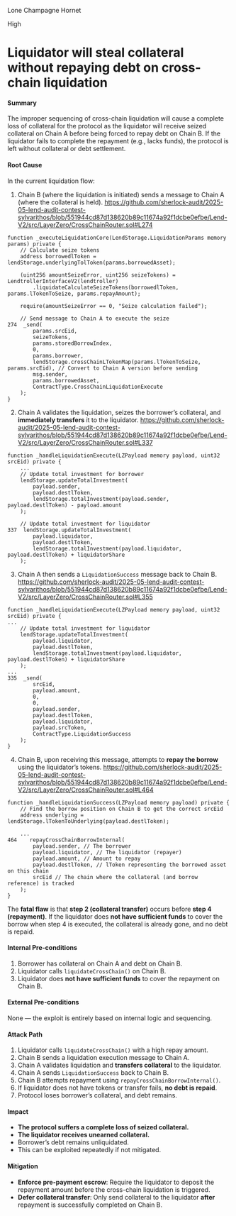 Lone Champagne Hornet

High

# Liquidator will steal collateral without repaying debt on cross-chain liquidation

#### **Summary**

The improper sequencing of cross-chain liquidation will cause a complete loss of collateral for the protocol as the liquidator will receive seized collateral on Chain A before being forced to repay debt on Chain B. If the liquidator fails to complete the repayment (e.g., lacks funds), the protocol is left without collateral or debt settlement.

#### **Root Cause**

In the current liquidation flow:

1. Chain B (where the liquidation is initiated) sends a message to Chain A (where the collateral is held).
https://github.com/sherlock-audit/2025-05-lend-audit-contest-sylvarithos/blob/551944cd87d138620b89c11674a92f1dcbe0efbe/Lend-V2/src/LayerZero/CrossChainRouter.sol#L274
```solidity
function _executeLiquidationCore(LendStorage.LiquidationParams memory params) private {
    // Calculate seize tokens
    address borrowedlToken = lendStorage.underlyingTolToken(params.borrowedAsset);

    (uint256 amountSeizeError, uint256 seizeTokens) = LendtrollerInterfaceV2(lendtroller)
        .liquidateCalculateSeizeTokens(borrowedlToken, params.lTokenToSeize, params.repayAmount);

    require(amountSeizeError == 0, "Seize calculation failed");

    // Send message to Chain A to execute the seize
274  _send(
        params.srcEid,
        seizeTokens,
        params.storedBorrowIndex,
        0,
        params.borrower,
        lendStorage.crossChainLTokenMap(params.lTokenToSeize, params.srcEid), // Convert to Chain A version before sending
        msg.sender,
        params.borrowedAsset,
        ContractType.CrossChainLiquidationExecute
    );
}
```

2. Chain A validates the liquidation, seizes the borrower’s collateral, and **immediately transfers** it to the liquidator.
https://github.com/sherlock-audit/2025-05-lend-audit-contest-sylvarithos/blob/551944cd87d138620b89c11674a92f1dcbe0efbe/Lend-V2/src/LayerZero/CrossChainRouter.sol#L337
```solidity
function _handleLiquidationExecute(LZPayload memory payload, uint32 srcEid) private {
    ...
    // Update total investment for borrower
    lendStorage.updateTotalInvestment(
        payload.sender,
        payload.destlToken,
        lendStorage.totalInvestment(payload.sender, payload.destlToken) - payload.amount
    );

    // Update total investment for liquidator
337  lendStorage.updateTotalInvestment(
        payload.liquidator,
        payload.destlToken,
        lendStorage.totalInvestment(payload.liquidator, payload.destlToken) + liquidatorShare
    );
```

3. Chain A then sends a `LiquidationSuccess` message back to Chain B.
https://github.com/sherlock-audit/2025-05-lend-audit-contest-sylvarithos/blob/551944cd87d138620b89c11674a92f1dcbe0efbe/Lend-V2/src/LayerZero/CrossChainRouter.sol#L355
```solidity
function _handleLiquidationExecute(LZPayload memory payload, uint32 srcEid) private {
...
    // Update total investment for liquidator
    lendStorage.updateTotalInvestment(
        payload.liquidator,
        payload.destlToken,
        lendStorage.totalInvestment(payload.liquidator, payload.destlToken) + liquidatorShare
    );
...
335  _send(
        srcEid,
        payload.amount,
        0,
        0,
        payload.sender,
        payload.destlToken,
        payload.liquidator,
        payload.srcToken,
        ContractType.LiquidationSuccess
    );
}
```

4. Chain B, upon receiving this message, attempts to **repay the borrow** using the liquidator’s tokens.
https://github.com/sherlock-audit/2025-05-lend-audit-contest-sylvarithos/blob/551944cd87d138620b89c11674a92f1dcbe0efbe/Lend-V2/src/LayerZero/CrossChainRouter.sol#L464
```solidity
function _handleLiquidationSuccess(LZPayload memory payload) private {
    // Find the borrow position on Chain B to get the correct srcEid
    address underlying = lendStorage.lTokenToUnderlying(payload.destlToken);

    ...
464    repayCrossChainBorrowInternal(
        payload.sender, // The borrower
        payload.liquidator, // The liquidator (repayer)
        payload.amount, // Amount to repay
        payload.destlToken, // lToken representing the borrowed asset on this chain
        srcEid // The chain where the collateral (and borrow reference) is tracked
    );
}
```

The **fatal flaw** is that **step 2 (collateral transfer)** occurs before **step 4 (repayment)**. If the liquidator does **not have sufficient funds** to cover the borrow when step 4 is executed, the collateral is already gone, and no debt is repaid.

#### **Internal Pre-conditions**

1. Borrower has collateral on Chain A and debt on Chain B.
2. Liquidator calls `liquidateCrossChain()` on Chain B.
3. Liquidator does **not have sufficient funds** to cover the repayment on Chain B.

#### **External Pre-conditions**

None — the exploit is entirely based on internal logic and sequencing.

#### **Attack Path**

1. Liquidator calls `liquidateCrossChain()` with a high repay amount.
2. Chain B sends a liquidation execution message to Chain A.
3. Chain A validates liquidation and **transfers collateral** to the liquidator.
4. Chain A sends `LiquidationSuccess` back to Chain B.
5. Chain B attempts repayment using `repayCrossChainBorrowInternal()`.
6. If liquidator does not have tokens or transfer fails, **no debt is repaid**.
7. Protocol loses borrower’s collateral, and debt remains.

#### **Impact**

- **The protocol suffers a complete loss of seized collateral.**
- **The liquidator receives unearned collateral.**
- Borrower’s debt remains unliquidated.
- This can be exploited repeatedly if not mitigated.

#### **Mitigation**

- **Enforce pre-payment escrow**: Require the liquidator to deposit the repayment amount before the cross-chain liquidation is triggered.
- **Defer collateral transfer**: Only send collateral to the liquidator **after** repayment is successfully completed on Chain B.